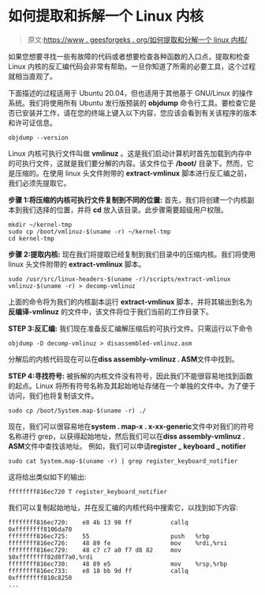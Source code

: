 # 如何提取和拆解一个 Linux 内核

> 原文:[https://www . geesforgeks . org/如何提取和分解一个 linux 内核/](https://www.geeksforgeeks.org/how-to-extract-and-disassemble-a-linux-kernel/)

如果您想要寻找一些有故障的代码或者想要检查各种函数的入口点，提取和检查 Linux 内核的反汇编代码会非常有帮助。一旦你知道了所需的必要工具，这个过程就相当直观了。

下面描述的过程适用于 Ubuntu 20.04，但也适用于其他基于 GNU/Linux 的操作系统。我们将使用所有 Ubuntu 发行版预装的 **objdump** 命令行工具。要检查它是否已安装并工作，请在您的终端上键入以下内容，您应该会看到有关该程序的版本和许可证信息。

```
objdump --version
```

Linux 内核可执行文件叫做 **vmlinuz** 。这是我们启动计算机时首先加载到内存中的可执行文件，这就是我们要分解的内容。该文件位于 **/boot/** 目录下。然而，它是压缩的。在使用 linux 头文件附带的 **extract-vmlinux** 脚本进行反汇编之前，我们必须先提取它。

**步骤 1:将压缩的内核可执行文件复制到不同的位置:**
首先，我们将创建一个内核副本到我们选择的位置，并将 **cd** 放入该目录。此步骤需要超级用户权限。

```
mkdir ~/kernel-tmp
sudo cp /boot/vmlinuz-$(uname -r) ~/kernel-tmp
cd kernel-tmp
```

**步骤 2:提取内核:**
现在我们将提取已经复制到我们目录中的压缩内核。我们将使用 linux 头文件附带的 **extract-vmlinux** 脚本。

```
sudo /usr/src/linux-headers-$(uname -r)/scripts/extract-vmlinux vmlinuz-$(uname -r) > decomp-vmlinuz
```

上面的命令将为我们的内核副本运行 **extract-vmlinux** 脚本，并将其输出到名为**反编译-vmlinuz** 的文件中，该文件将位于我们当前的工作目录下。

**STEP 3:反汇编:**
我们现在准备反汇编解压缩后的可执行文件。只需运行以下命令

```
objdump -D decomp-vmlinuz > disassembled-vmlinuz.asm
```

分解后的内核代码现在可以在**diss assembly-vmlinuz . ASM**文件中找到。

**STEP 4:寻找符号:**
被拆解的内核文件没有符号，因此我们不能很容易地找到函数的起点。Linux 将所有符号名称及其起始地址存储在一个单独的文件中。为了便于访问，我们也将复制该文件。

```
sudo cp /boot/System.map-$(uname -r) ./
```

现在，我们可以很容易地在**system . map-x . x-xx-generic**文件中对我们的符号名称进行 grep，以获得起始地址，然后我们可以在**diss assembly-vmlinuz . ASM**文件中查找该地址。
例如，我们可以申请**register _ keyboard _ notifier**

```
sudo cat System.map-$(uname -r) | grep register_keyboard_notifier
```

这将给出类似如下的输出:

```
ffffffff816ec720 T register_keyboard_notifier
```

我们可以复制起始地址，并在反汇编的内核代码中搜索它，以找到如下内容:

```
ffffffff816ec720:    e8 4b 13 98 ff           callq  0xffffffff8106da70
ffffffff816ec725:    55                       push   %rbp
ffffffff816ec726:    48 89 fe                 mov    %rdi,%rsi
ffffffff816ec729:    48 c7 c7 a0 f7 d8 82     mov    $0xffffffff82d8f7a0,%rdi
ffffffff816ec730:    48 89 e5                 mov    %rsp,%rbp
ffffffff816ec733:    e8 18 bb 9d ff           callq  0xffffffff810c8250
...
```